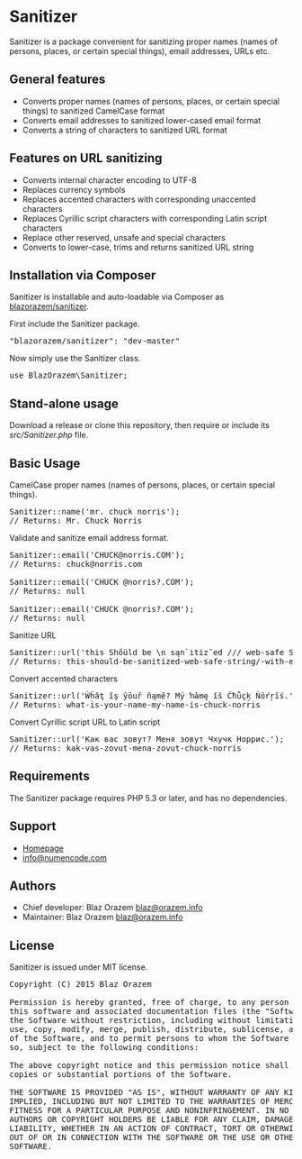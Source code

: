 Sanitizer
=========

Sanitizer is a package convenient for sanitizing proper names (names of persons, places, or certain special things), email addresses, URLs etc.


General features
----------------

 * Converts proper names (names of persons, places, or certain special things) to sanitized CamelCase format
 * Converts email addresses to sanitized lower-cased email format
 * Converts a string of characters to sanitized URL format


Features on URL sanitizing
--------------------------

 * Converts internal character encoding to UTF-8
 * Replaces currency symbols
 * Replaces accented characters with corresponding unaccented characters
 * Replaces Cyrillic script characters with corresponding Latin script characters
 * Replace other reserved, unsafe and special characters
 * Converts to lower-case, trims and returns sanitized URL string


Installation via Composer
-------------------------

Sanitizer is installable and auto-loadable via Composer as [blazorazem/sanitizer](https://packagist.org/packages/blazorazem/sanitizer/).

First include the Sanitizer package.
<pre>
"blazorazem/sanitizer": "dev-master"
</pre>

Now simply use the Sanitizer class.
<pre>
use BlazOrazem\Sanitizer;
</pre>


Stand-alone usage
-----------------

Download a release or clone this repository, then require or include its _src/Sanitizer.php_ file.


Basic Usage
-----------

CamelCase proper names (names of persons, places, or certain special things).
<pre>
Sanitizer::name('mr. chuck norris');
// Returns: Mr. Chuck Norris
</pre>

Validate and sanitize email address format.
<pre>
Sanitizer::email('CHUCK@norris.COM');
// Returns: chuck@norris.com

Sanitizer::email('CHUCK @norris?.COM');
// Returns: null

Sanitizer::email('CHUCK @norris?.COM');
// Returns: null
</pre>

Sanitize URL
<pre>
Sanitizer::url('this Shőüld be \n sąn`itiz˘ed /// web-safe STRING/ with € cú˘rrenc~y at THE...END');
// Returns: this-should-be-sanitized-web-safe-string/-with-eur-currency-at-the.end
</pre>

Convert accented characters
<pre>
Sanitizer::url('Ŵĥăţ ĩş ŷōuř ñąmĕ? Mý ŉǎmę ĭŝ Ĉħǚçķ Ñöŕŗǐś.');
// Returns: what-is-your-name-my-name-is-chuck-norris
</pre>

Convert Cyrillic script URL to Latin script
<pre>
Sanitizer::url('Как вас зовут? Меня зовут Чхучк Норрис.');
// Returns: kak-vas-zovut-mena-zovut-chuck-norris
</pre>


Requirements
------------

The Sanitizer package requires PHP 5.3 or later, and has no dependencies.


Support
-------

 * [Homepage](http://www.numencode.com/)
 * <info@numencode.com>


Authors
-------

 * Chief developer: Blaz Orazem <blaz@orazem.info>
 * Maintainer: Blaz Orazem <blaz@orazem.info>


License
-------

Sanitizer is issued under MIT license.

<pre>
Copyright (C) 2015 Blaz Orazem

Permission is hereby granted, free of charge, to any person obtaining a copy of
this software and associated documentation files (the "Software"), to deal in
the Software without restriction, including without limitation the rights to
use, copy, modify, merge, publish, distribute, sublicense, and/or sell copies
of the Software, and to permit persons to whom the Software is furnished to do
so, subject to the following conditions:

The above copyright notice and this permission notice shall be included in all
copies or substantial portions of the Software.

THE SOFTWARE IS PROVIDED "AS IS", WITHOUT WARRANTY OF ANY KIND, EXPRESS OR
IMPLIED, INCLUDING BUT NOT LIMITED TO THE WARRANTIES OF MERCHANTABILITY,
FITNESS FOR A PARTICULAR PURPOSE AND NONINFRINGEMENT. IN NO EVENT SHALL THE
AUTHORS OR COPYRIGHT HOLDERS BE LIABLE FOR ANY CLAIM, DAMAGES OR OTHER
LIABILITY, WHETHER IN AN ACTION OF CONTRACT, TORT OR OTHERWISE, ARISING FROM,
OUT OF OR IN CONNECTION WITH THE SOFTWARE OR THE USE OR OTHER DEALINGS IN THE
SOFTWARE.
</pre>
